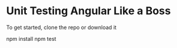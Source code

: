 # Unit Testing Angular Like a Boss

To get started, clone the repo or download it

npm install
npm test